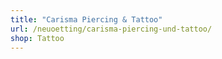 ```yaml
---
title: "Carisma Piercing & Tattoo"
url: /neuoetting/carisma-piercing-und-tattoo/
shop: Tattoo
---
```

